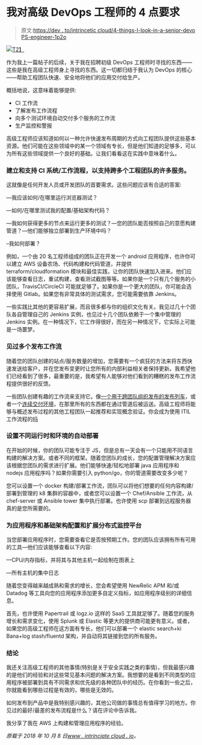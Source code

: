 # 我对高级 DevOps 工程师的 4 点要求

> 原文:[https://dev . to/intrincetic cloud/4-things-I-look-in-a-senior-devo PS-engineer-1p2o](https://dev.to/intricatecloud/4-things-i-look-for-in-a-senior-devops-engineer-1p2o)

[![](../Images/837f51828c8d1408878c14c89c8dcadb.png)T2】](https://res.cloudinary.com/practicaldev/image/fetch/s--ApLnpO_p--/c_limit%2Cf_auto%2Cfl_progressive%2Cq_auto%2Cw_880/https://cdn-images-1.medium.com/max/640/0%2AVPbckPedvtlo0dQ8.jpeg)

作为我上一篇帖子的后续，关于我在招聘初级 DevOps 工程师时寻找的东西——这些是我在高级工程师身上寻找的东西。这一切都归结于我认为 DevOps 的核心——帮助工程团队快速、安全地将他们的应用交付给生产。

概括地说，这意味着能够提供:

*   CI 工作流
*   了解发布工作流程
*   向多个测试环境自动交付多个服务的工作流
*   生产监控和警报

高级工程师应该知道如何以一种允许快速发布周期的方式向工程团队提供这些基本资源。他们可能在这些领域中的某一个领域有专长，但是他们知道的足够多，可以为所有这些领域提供一个良好的基础。让我们看看这在实践中意味着什么。

### [](#setup-and-support-a-ci-systemworkflow-to-support-many-services-spanning-multiple-engineering-teams)建立和支持 CI 系统/工作流程，以支持跨多个工程团队的许多服务。

这就像是任何开发人员或开发团队的首要需求。这些问题应该有合适的答案:

—我应该如何/在哪里运行浏览器测试？

—如何/在哪里测试我的配置/基础架构代码？

—我如何获得更多的节点来运行更多的测试？—您的团队能否按照自己的意愿构建管道？—他们能够独立部署到生产环境中吗？

–我如何部署？

例如，一个由 20 名工程师组成的团队正在开发一个 android 应用程序，也许你可以建立 AWS 设备农场、代码构建和代码管道，并提供 terraform/cloudformation 模块和最佳实践，让你的团队快速加入进来。他们应该能够查看日志，重试构建，查看测试截图等等。如果你是一个只有几个服务的小团队，TravisCI/CircleCI 可能就足够了。如果你是一个更大的团队，你可能会选择使用 Gitlab。如果您有非常具体的测试需求，您可能需要依靠 Jenkins。

一些实践比其他的更容易扩展，而且很多都与你的组织文化有关。我见过几十个团队各自管理自己的 Jenkins 实例，也见过十几个团队依赖于一个集中管理的 Jenkins 实例。在一种情况下，它工作得很好，而在另一种情况下，它实际上可能是一场噩梦。

### [](#have-seen-multiple-release-workflows)见过多个发布工作流

随着您的团队创建的站点/服务数量的增加，您需要有一个疯狂的方法来将东西快速发送给客户，并在您发布变更时让您所有的内部利益相关者保持更新。我希望他们已经看到了很多，最重要的是，我希望有人能够对他们看到的糟糕的发布工作流程提供很好的反馈。

一些团队创建有趣的工作流来支持它。像[一个用于跨团队组织发布的发布列车](https://www.plutora.com/blog/what-is-a-release-train)，或者一个[连续交付环境](https://www.slideshare.net/ThoughtWorks/continuous-delivery-a-happier-safer-alternative-to-release-trains)，在那里所有的东西都在通过管道后被运送。高级工程师将能够与概述发布过程的其他工程团队一起推荐和实现概念验证。你会成为使用 ITIL 工作流程的[吗](https://www.atlassian.com/blog/devops/bridging-devops-itil)

### [](#set-up-automated-deployments-to-different-runtimes-and-environments)设置不同运行时和环境的自动部署

在开始的时候，你的团队可能专注于 JS，但是总有一天会有一个只能用不同语言构建的解决方案。或者不同的框架。随着您团队的成长，您的配置管理解决方案应该根据您团队的需求进行扩展。他们能够快速/轻松地部署 java 应用程序和 nodejs 应用程序吗？如果你需要引入 python/go，你的管道需要改变多少呢？

您可以设置一个 docker 构建/部署工作流，团队可以将他们想要的任何内容构建/部署到管理的 k8 集群的容器中，或者您可以设置一个 Chef/Ansible 工作流，从 chef-server 或 Ansible tower 集中执行部署。也许使用 scp 部署到远程服务器真的是您所需要的。

### [](#configure-and-scale-a-distributed-monitoring-platform-for-applications-and-infrastructure)为应用程序和基础架构配置和扩展分布式监控平台

当您部署应用程序时，您需要查看它是否按预期工作。您的团队应该拥有所有可用的工具—他们应该能够查看以下内容:

—CPU/内存指标，并将其与其他主机一起绘制在图表上

—所有主机的集中日志

随着您变得越来越成熟和需求的增长，您会希望使用 NewRelic APM 和/或 Datadog 等工具向您的应用程序添加更多自定义指标，如应用程序级别的详细信息。

首先，也许使用 Papertrail 或 logz.io 这样的 SaaS 工具就足够了。随着您的服务增长和需求变化，使用 Splunk 或 Elastic 等更大的提供商可能更有意义。或者，如果您的高级工程师在这方面有专长，他们可以部署一个 elastic search+ki Bana+log stash/fluentd 架构，并自动将其链接到您的所有服务。

### [](#conclusion)结论

我还关注高级工程师的其他事情(特别是关于安全实践之类的事情)，但我最感兴趣的是他们的经验和对这些常见基本问题的解决方案。我想要的是看到不同类型的应用程序被部署到具有不同需求和优先级的各种团队中的经历。在你看到一些之后，你就能看到哪些过程是有效的，哪些是无效的。

如何发布到产品中是我特别感兴趣的，其他公司做的事情总有值得学习的地方。你见过的最好/最差的发布流程是什么？请在评论中告诉我。

我分享了我在 AWS 上构建和管理应用程序的经验。

*原载于 2018 年 10 月 8 日*[*www . intrinciate cloud . io*](https://www.intricatecloud.io/2018/10/4-things-i-look-for-in-a-senior-engineer/)*。*
